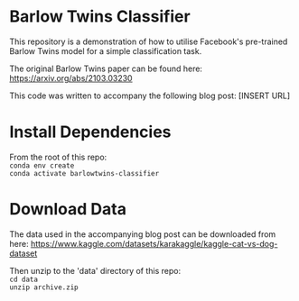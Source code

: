 # Barlow Twins Classifier

This repository is a demonstration of how to utilise Facebook's pre-trained Barlow Twins model for a simple classification task.

The original Barlow Twins paper can be found here: https://arxiv.org/abs/2103.03230

This code was written to accompany the following blog post: [INSERT URL] 

# Install Dependencies
From the root of this repo: \
```conda env create``` \
```conda activate barlowtwins-classifier```

# Download Data
The data used in the accompanying blog post can be downloaded from here:
https://www.kaggle.com/datasets/karakaggle/kaggle-cat-vs-dog-dataset

Then unzip to the 'data' directory of this repo: \
```cd data``` \
```unzip archive.zip```
